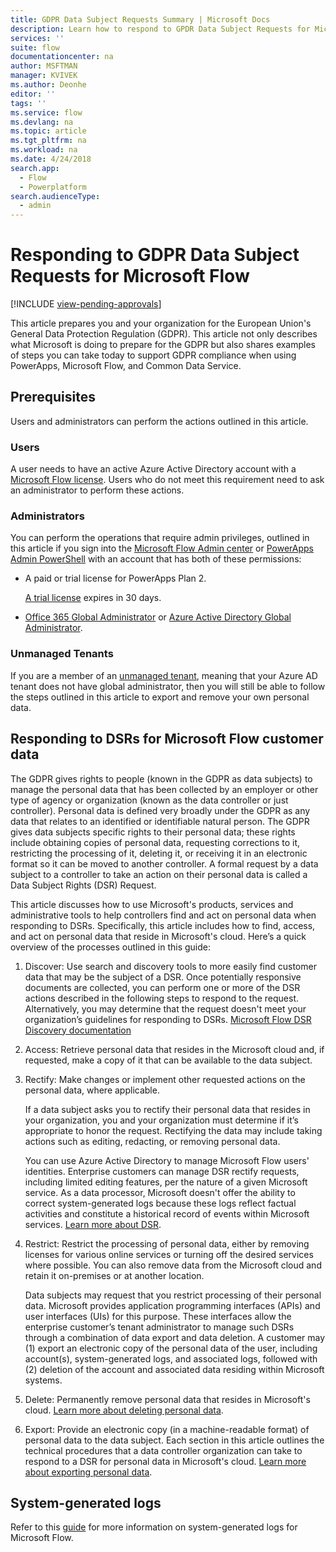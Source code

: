 ```yaml
---
title: GDPR Data Subject Requests Summary | Microsoft Docs
description: Learn how to respond to GPDR Data Subject Requests for Microsoft Flow.
services: ''
suite: flow
documentationcenter: na
author: MSFTMAN
manager: KVIVEK
ms.author: Deonhe
editor: ''
tags: ''
ms.service: flow
ms.devlang: na
ms.topic: article
ms.tgt_pltfrm: na
ms.workload: na
ms.date: 4/24/2018
search.app: 
  - Flow
  - Powerplatform
search.audienceType: 
  - admin
---
```

# Responding to GDPR Data Subject Requests for Microsoft Flow
[!INCLUDE [view-pending-approvals](includes/cc-rebrand.md)]

This article prepares you and your organization for the European Union's General Data Protection Regulation (GDPR). This article not only describes what Microsoft is doing to prepare for the GDPR but also shares examples of steps you can take today to support GDPR compliance when using PowerApps, Microsoft Flow, and Common Data Service.

## Prerequisites

Users and administrators can perform the actions outlined in this article.

### Users

A user needs to have an active Azure Active Directory account with a [Microsoft Flow license](https://preview.flow.microsoft.com/pricing/). Users who do not meet this requirement need to ask an administrator to perform these actions.

### Administrators

You can perform the operations that require admin privileges, outlined in this article if you sign into the [Microsoft Flow Admin center](https://admin.flow.microsoft.com/)  or [PowerApps Admin PowerShell](https://go.microsoft.com/fwlink/?linkid=871804) with an account that has both of these permissions:

- A paid or trial license for PowerApps Plan 2.

    [A trial license](http://web.powerapps.com/trial) expires in 30 days.

- [Office 365 Global Administrator](https://support.office.com/article/assign-admin-roles-in-office-365-for-business-eac4d046-1afd-4f1a-85fc-8219c79e1504) or [Azure Active Directory Global Administrator](https://docs.microsoft.com/azure/active-directory/active-directory-assign-admin-roles-azure-portal).

### Unmanaged Tenants
If you are a member of an [unmanaged tenant](https://docs.microsoft.com/azure/active-directory/domains-admin-takeover), meaning that your Azure AD tenant does not have global administrator, then you will still be able to follow the steps outlined in this article to export and remove your own personal data. 

## Responding to DSRs for Microsoft Flow customer data

The GDPR gives rights to people (known in the GDPR as data subjects) to manage the personal data that has been collected by an employer or other type of agency or organization (known as the data controller or just controller). Personal data is defined very broadly under the GDPR as any data that relates to an identified or identifiable natural person. The GDPR gives data subjects specific rights to their personal data; these rights include obtaining copies of personal data, requesting corrections to it, restricting the processing of it, deleting it, or receiving it in an electronic format so it can be moved to another controller. A formal request by a data subject to a controller to take an action on their personal data is called a Data Subject Rights (DSR) Request.

This article discusses how to use Microsoft's products, services and administrative tools to help controllers find and act on personal data when responding to DSRs. Specifically, this article includes how to find, access, and act on personal data that reside in Microsoft's cloud. Here’s a quick overview of the processes outlined in this guide:

1. Discover: Use search and discovery tools to more easily find customer data that may be the subject of a DSR. Once potentially responsive documents are collected, you can perform one or more of the DSR actions described in the following steps to respond to the request. Alternatively, you may determine that the request doesn't meet your organization’s guidelines for responding to DSRs. [Microsoft Flow DSR Discovery documentation](gdpr-dsr-discovery.md)

1. Access: Retrieve personal data that resides in the Microsoft cloud and, if requested, make a copy of it that can be available to the data subject.

1. Rectify: Make changes or implement other requested actions on the personal data, where applicable.

    If a data subject asks you to rectify their personal data that resides in your organization, you and your organization must determine if it’s appropriate to honor the request.  Rectifying the data may include taking actions such as editing, redacting, or removing personal data.

    You can use Azure Active Directory to manage Microsoft Flow users' identities. Enterprise customers can manage DSR rectify requests, including limited editing features, per the nature of a given Microsoft service.  As a data processor, Microsoft doesn't offer the ability to correct system-generated logs because these logs reflect factual activities and constitute a historical record of events within Microsoft services.  [Learn more about DSR](https://docs.microsoft.com/microsoft-365/compliance/gdpr-dsr-azure).

1. Restrict: Restrict the processing of personal data, either by removing licenses for various online services or turning off the desired services where possible. You can also remove data from the Microsoft cloud and retain it on-premises or at another location.

    Data subjects may request that you restrict processing of their personal data.  Microsoft provides application programming interfaces (APIs) and user interfaces (UIs) for this purpose.  These interfaces allow the enterprise customer’s tenant administrator to manage such DSRs through a combination of data export and data deletion. A customer may (1) export an electronic copy of the personal data of the user, including account(s), system-generated logs, and associated logs, followed with (2) deletion of the account and associated data residing within Microsoft systems.

1. Delete: Permanently remove personal data that resides in Microsoft's cloud. [Learn more about deleting personal data](gdpr-dsr-delete.md).

1. Export: Provide an electronic copy (in a machine-readable format) of personal data to the data subject. Each section in this article outlines the technical procedures that a data controller organization can take to respond to a DSR for personal data in Microsoft's cloud. [Learn more about exporting personal data](gdpr-dsr-export.md).

## System-generated logs

Refer to this [guide](https://docs.microsoft.com/powerapps/administrator/powerapps-gdpr-dsr-guide-systemlogs) for more information on system-generated logs for Microsoft Flow.
